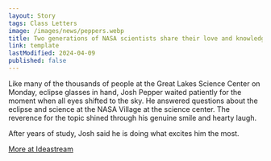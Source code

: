 ```yaml
---
layout: Story
tags: Class Letters
image: /images/news/peppers.webp
title: Two generations of NASA scientists share their love and knowledge during eclipse
link: template
lastModified: 2024-04-09
published: false
---
```


Like many of the thousands of people at the Great Lakes Science Center on Monday, eclipse glasses in hand, Josh Pepper waited patiently for the moment when all eyes shifted to the sky. He answered questions about the eclipse and science at the NASA Village at the science center. The reverence for the topic shined through his genuine smile and hearty laugh.

After years of study, Josh said he is doing what excites him the most.

[More at Ideastream](https://www.ideastream.org/community/2024-04-09/two-generations-of-nasa-scientists-share-their-love-and-their-knowledge-during-eclipse)
